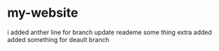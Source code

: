 # my-website
i added anther line for branch update reademe
some thing extra added
added something for deault branch

